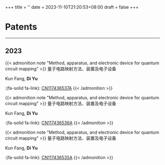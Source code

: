 +++
title = ''
date = 2023-11-10T21:20:53+08:00
draft = false
+++

# Patents
---
## 2023

{{< admonition note "Method, apparatus, and electronic device for quantum circuit mapping" >}}
量子电路映射方法、装置及电子设备

Kun Fang, **Di Yu**

:(fa-solid fa-link): [CN117436537A](https://patents.google.com/patent/CN117436537A/en?oq=CN117436537A)
{{< /admonition >}}

{{< admonition note "Method, apparatus, and electronic device for quantum circuit mapping" >}}
量子电路映射方法、装置及电子设备

Kun Fang, **Di Yu**

:(fa-solid fa-link): [CN117436536A](https://patents.google.com/patent/CN117436536A/en?oq=CN117436536A)
{{< /admonition >}}


{{< admonition note "Method, apparatus, and electronic device for quantum circuit mapping" >}}
量子电路映射方法、装置及电子设备

Kun Fang, **Di Yu**

:(fa-solid fa-link): [CN117436535A](https://patents.google.com/patent/CN117436535A/en?oq=CN117436535A)
{{< /admonition >}}
